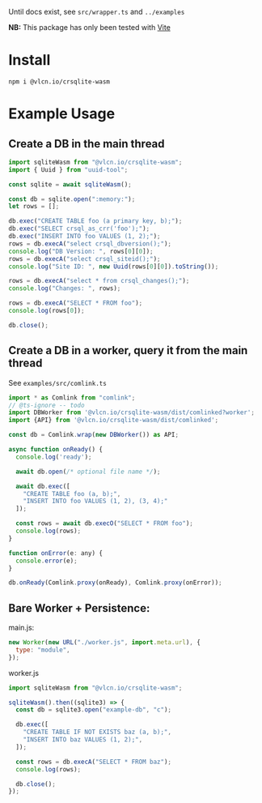 Until docs exist, see `src/wrapper.ts` and `../examples`

**NB:** This package has only been tested with [Vite](https://vitejs.dev/)

# Install

```
npm i @vlcn.io/crsqlite-wasm
```

# Example Usage

## Create a DB in the main thread

```js
import sqliteWasm from "@vlcn.io/crsqlite-wasm";
import { Uuid } from "uuid-tool";

const sqlite = await sqliteWasm();

const db = sqlite.open(":memory:");
let rows = [];

db.exec("CREATE TABLE foo (a primary key, b);");
db.exec("SELECT crsql_as_crr('foo');");
db.exec("INSERT INTO foo VALUES (1, 2);");
rows = db.execA("select crsql_dbversion();");
console.log("DB Version: ", rows[0][0]);
rows = db.execA("select crsql_siteid();");
console.log("Site ID: ", new Uuid(rows[0][0]).toString());

rows = db.execA("select * from crsql_changes();");
console.log("Changes: ", rows);

rows = db.execA("SELECT * FROM foo");
console.log(rows[0]);

db.close();
```

## Create a DB in a worker, query it from the main thread

See `examples/src/comlink.ts`

```js
import * as Comlink from "comlink";
// @ts-ignore -- todo
import DBWorker from '@vlcn.io/crsqlite-wasm/dist/comlinked?worker';
import {API} from '@vlcn.io/crsqlite-wasm/dist/comlinked';

const db = Comlink.wrap(new DBWorker()) as API;

async function onReady() {
  console.log('ready');

  await db.open(/* optional file name */);

  await db.exec([
    "CREATE TABLE foo (a, b);",
    "INSERT INTO foo VALUES (1, 2), (3, 4);"
  ]);

  const rows = await db.execO("SELECT * FROM foo");
  console.log(rows);
}

function onError(e: any) {
  console.error(e);
}

db.onReady(Comlink.proxy(onReady), Comlink.proxy(onError));
```

## Bare Worker + Persistence:

main.js:
```js
new Worker(new URL("./worker.js", import.meta.url), {
  type: "module",
});
```

worker.js
```js
import sqliteWasm from "@vlcn.io/crsqlite-wasm";

sqliteWasm().then((sqlite3) => {
  const db = sqlite3.open("example-db", "c");

  db.exec([
    "CREATE TABLE IF NOT EXISTS baz (a, b);",
    "INSERT INTO baz VALUES (1, 2);",
  ]);

  const rows = db.execA("SELECT * FROM baz");
  console.log(rows);

  db.close();
});
```
